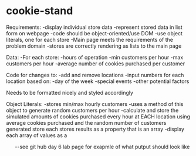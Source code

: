 # cookie-stand

Requirements:
-display individual store data
-represent stored data in list form on webpage
-code should be object-oriented/use DOM
-use object literals, one for each store
-Main page meets the requirements of the problem domain
-stores are correctly rendering as lists to the main page

Data:
-For each store:
  -hours of operation
  -min customers per hour
  -max customers per hour
  -average number of cookies purchased per customer

Code for changes to:
-add and remove locations
-input numbers for each location based on:
  -day of the week
  -special events
  -other potential factors

Needs to be formatted nicely and styled accordingly

Object Literals:
  -stores min/max hourly customers
  -uses a method of this object to generate random customers per hour
  -calculate and store the simulated amounts of cookies purchased every hour at EACH location using average cookies purchased and the random number of customers generated
  store each stores results as a property that is an array
  -display each array of values as a <ul>
  --see git hub day 6 lab page for exapmle of what putput should look like
